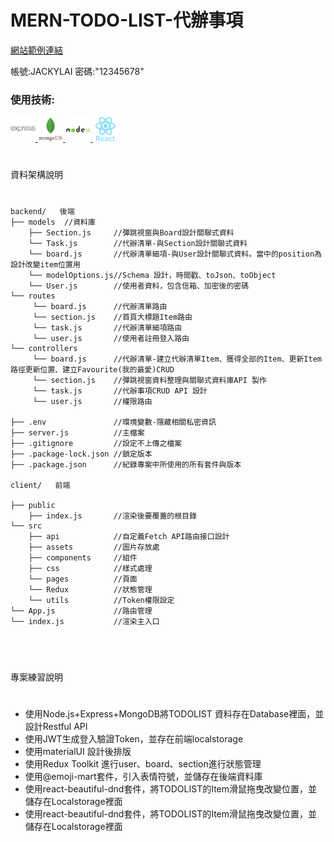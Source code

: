 # MERN-TODO-LIST-代辦事項

[網站範例連結](https://mern-todolist.vercel.app/ "link")

<p align="left">
帳號:JACKYLAI
密碼:"12345678"
</p>

<p align="left">
</p>

<h3 align="left">使用技術:</h3>
<p align="left"> <a href="https://expressjs.com" target="_blank" rel="noreferrer"> <img src="https://raw.githubusercontent.com/devicons/devicon/master/icons/express/express-original-wordmark.svg" alt="express" width="40" height="40"/> </a> <a href="https://www.mongodb.com/" target="_blank" rel="noreferrer"> <img src="https://raw.githubusercontent.com/devicons/devicon/master/icons/mongodb/mongodb-original-wordmark.svg" alt="mongodb" width="40" height="40"/> </a> <a href="https://nodejs.org" target="_blank" rel="noreferrer"> <img src="https://raw.githubusercontent.com/devicons/devicon/master/icons/nodejs/nodejs-original-wordmark.svg" alt="nodejs" width="40" height="40"/> </a> <a href="https://reactjs.org/" target="_blank" rel="noreferrer"> <img src="https://raw.githubusercontent.com/devicons/devicon/master/icons/react/react-original-wordmark.svg" alt="react" width="40" height="40"/> </a> </p>


#
資料架構說明
#

```
backend/   後端
├── models  //資料庫
    ├── Section.js     //彈跳視窗與Board設計關聯式資料
    └── Task.js        //代辦清單-與Section設計關聯式資料
    └── board.js       //代辦清單細項-與User設計關聯式資料。當中的position為設計改變item位置用
    └── modelOptions.js//Schema 設計，時間戳、toJson、toObject
    └── User.js        //使用者資料，包含信箱、加密後的密碼
└── routes
     └── board.js      //代辦清單路由
     └── section.js    //首頁大標題Item路由
     └── task.js       //代辦清單細項路由
     └── user.js       //使用者註冊登入路由
└── controllers
     └── board.js      //代辦清單-建立代辦清單Item、獲得全部的Item、更新Item路徑更新位置、建立Favourite(我的最愛)CRUD
     └── section.js    //彈跳視窗資料整理與關聯式資料庫API 製作
     └── task.js       //代辦事項CRUD API 設計
     └── user.js       //權限路由   
     
├── .env               //環境變數-隱藏相關私密資訊
├── server.js          //主檔案
├── .gitignore         //設定不上傳之檔案
├── .package-lock.json //鎖定版本
├── .package.json      //紀錄專案中所使用的所有套件與版本

client/   前端

├── public  
    ├── index.js       //渲染後要覆蓋的根目錄
└── src
    ├── api            //自定義Fetch API路由接口設計
    ├── assets         //圖片存放處
    ├── components     //組件
    ├── css            //樣式處理
    └── pages          //頁面
    └── Redux          //狀態管理
    └── utils          //Token權限設定
└── App.js             //路由管理
└── index.js           //渲染主入口



```


#
專案練習說明
#
* 使用Node.js+Express+MongoDB將TODOLIST 資料存在Database裡面，並設計Restful API 
* 使用JWT生成登入驗證Token，並存在前端localstorage
* 使用materialUI 設計後排版
* 使用Redux Toolkit 進行user、board、section進行狀態管理
* 使用@emoji-mart套件，引入表情符號，並儲存在後端資料庫
* 使用react-beautiful-dnd套件，將TODOLIST的Item滑鼠拖曳改變位置，並儲存在Localstorage裡面
* 使用react-beautiful-dnd套件，將TODOLIST的Item滑鼠拖曳改變位置，並儲存在Localstorage裡面




